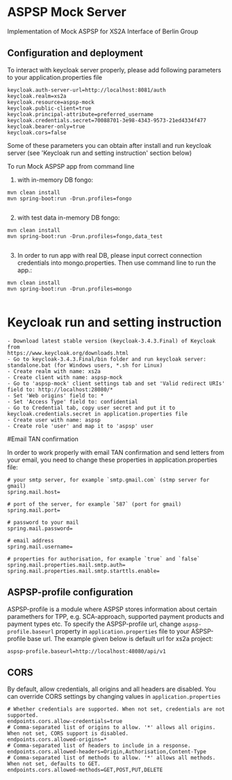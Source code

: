 # ASPSP Mock Server

Implementation of Mock ASPSP for XS2A Interface of Berlin Group 

## Configuration and deployment
To interact with keycloak server properly, please add following parameters to your application.properties file 
```
keycloak.auth-server-url=http://localhost:8081/auth
keycloak.realm=xs2a
keycloak.resource=aspsp-mock
keycloak.public-client=true
keycloak.principal-attribute=preferred_username
keycloak.credentials.secret=70088701-3e98-4343-9573-21ed4334f477
keycloak.bearer-only=true
keycloak.cors=false
```
Some of these parameters you can obtain after install and run keycloak server (see 'Keycloak run and setting instruction' section below)

To run Mock ASPSP app from command line

1. with in-memory DB fongo:

```
mvn clean install 
mvn spring-boot:run -Drun.profiles=fongo
 
```

2. with test data in-memory DB fongo:

```
mvn clean install 
mvn spring-boot:run -Drun.profiles=fongo,data_test 
 
```

3. In order to run app with real DB, please input correct connection credentials into mongo.properties.
   Then use command line to run the app.:  

```
mvn clean install 
mvn spring-boot:run -Drun.profiles=mongo 
 
``` 
# Keycloak run and setting instruction
```
- Download latest stable version (keycloak-3.4.3.Final) of Keycloak from 
https://www.keycloak.org/downloads.html
- Go to keycloak-3.4.3.Final/bin folder and run keycloak server:
standalone.bat (for Windows users, *.sh for Linux)
- Create realm with name: xs2a
- Create client with name: aspsp-mock
- Go to 'aspsp-mock' client settings tab and set 'Valid redirect URIs' field to: http://localhost:28080/*
- Set 'Web origins' field to: *
- Set 'Access Type' field to: confidential
- Go to Credential tab, copy user secret and put it to keycloak.credentials.secret in application.properties file
- Create user with name: aspsp
- Create role 'user' and map it to 'aspsp' user 
```

#Email TAN confirmation

In order to work properly with email TAN confirmation and send letters from your email, you need to change these properties in application.properties file:

```
# your smtp server, for example `smtp.gmail.com` (stmp server for gmail)
spring.mail.host=

# port of the server, for example `587` (port for gmail)
spring.mail.port=

# password to your mail
spring.mail.password=

# email address
spring.mail.username=

# properties for authorisation, for example `true` and `false`
spring.mail.properties.mail.smtp.auth=
spring.mail.properties.mail.smtp.starttls.enable=

```
## ASPSP-profile configuration

ASPSP-profile is a module where ASPSP stores information about certain paramethers for TPP, e.g. SCA-approach, supported payment products and payment types etc.
To specify the ASPSP-profile url, change `aspsp-profile.baseurl` property in `application.properties` file to your ASPSP-profile base url. The example given below is default url for xs2a project:

```aspsp-profile.baseurl=http://localhost:48080/api/v1```

## CORS
By default, allow credentials, all origins and all headers are disabled.
You can override CORS settings by changing values in `application.properties`
```
# Whether credentials are supported. When not set, credentials are not supported.
endpoints.cors.allow-credentials=true
# Comma-separated list of origins to allow. '*' allows all origins. When not set, CORS support is disabled.
endpoints.cors.allowed-origins=*
# Comma-separated list of headers to include in a response.
endpoints.cors.allowed-headers=Origin,Authorisation,Content-Type
# Comma-separated list of methods to allow. '*' allows all methods. When not set, defaults to GET.
endpoints.cors.allowed-methods=GET,POST,PUT,DELETE
```
